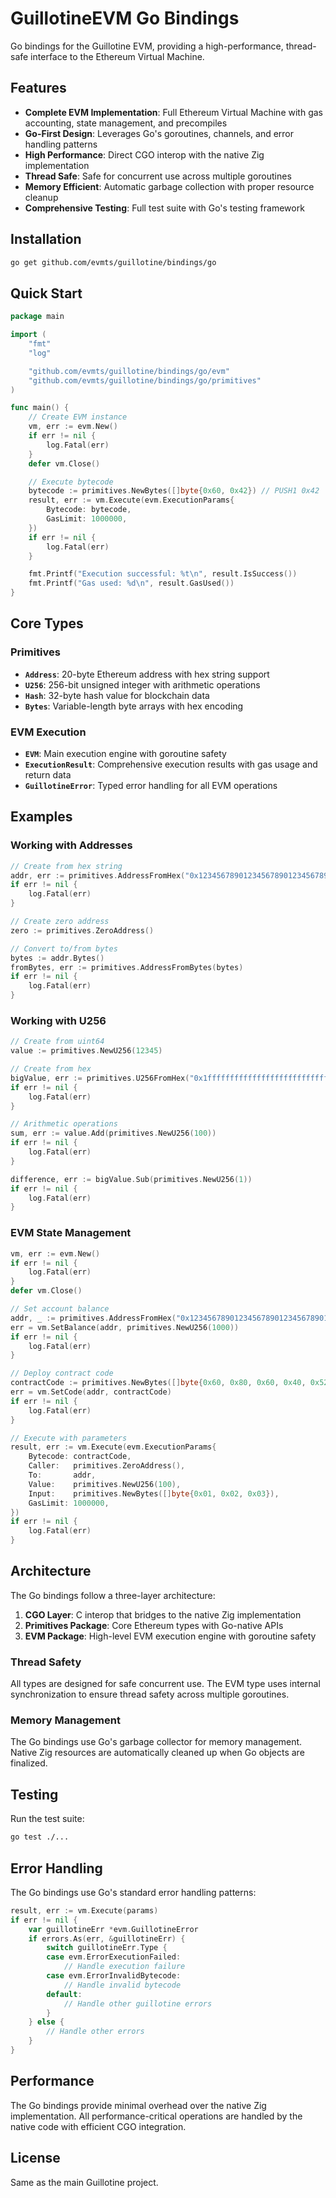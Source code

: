 # GuillotineEVM Go Bindings

Go bindings for the Guillotine EVM, providing a high-performance, thread-safe interface to the Ethereum Virtual Machine.

## Features

- **Complete EVM Implementation**: Full Ethereum Virtual Machine with gas accounting, state management, and precompiles
- **Go-First Design**: Leverages Go's goroutines, channels, and error handling patterns
- **High Performance**: Direct CGO interop with the native Zig implementation
- **Thread Safe**: Safe for concurrent use across multiple goroutines
- **Memory Efficient**: Automatic garbage collection with proper resource cleanup
- **Comprehensive Testing**: Full test suite with Go's testing framework

## Installation

```bash
go get github.com/evmts/guillotine/bindings/go
```

## Quick Start

```go
package main

import (
    "fmt"
    "log"

    "github.com/evmts/guillotine/bindings/go/evm"
    "github.com/evmts/guillotine/bindings/go/primitives"
)

func main() {
    // Create EVM instance
    vm, err := evm.New()
    if err != nil {
        log.Fatal(err)
    }
    defer vm.Close()

    // Execute bytecode
    bytecode := primitives.NewBytes([]byte{0x60, 0x42}) // PUSH1 0x42
    result, err := vm.Execute(evm.ExecutionParams{
        Bytecode: bytecode,
        GasLimit: 1000000,
    })
    if err != nil {
        log.Fatal(err)
    }

    fmt.Printf("Execution successful: %t\n", result.IsSuccess())
    fmt.Printf("Gas used: %d\n", result.GasUsed())
}
```

## Core Types

### Primitives

- **`Address`**: 20-byte Ethereum address with hex string support
- **`U256`**: 256-bit unsigned integer with arithmetic operations
- **`Hash`**: 32-byte hash value for blockchain data
- **`Bytes`**: Variable-length byte arrays with hex encoding

### EVM Execution

- **`EVM`**: Main execution engine with goroutine safety
- **`ExecutionResult`**: Comprehensive execution results with gas usage and return data
- **`GuillotineError`**: Typed error handling for all EVM operations

## Examples

### Working with Addresses

```go
// Create from hex string
addr, err := primitives.AddressFromHex("0x1234567890123456789012345678901234567890")
if err != nil {
    log.Fatal(err)
}

// Create zero address
zero := primitives.ZeroAddress()

// Convert to/from bytes
bytes := addr.Bytes()
fromBytes, err := primitives.AddressFromBytes(bytes)
if err != nil {
    log.Fatal(err)
}
```

### Working with U256

```go
// Create from uint64
value := primitives.NewU256(12345)

// Create from hex
bigValue, err := primitives.U256FromHex("0x1fffffffffffffffffffffffffffffffffffff")
if err != nil {
    log.Fatal(err)
}

// Arithmetic operations
sum, err := value.Add(primitives.NewU256(100))
if err != nil {
    log.Fatal(err)
}

difference, err := bigValue.Sub(primitives.NewU256(1))
if err != nil {
    log.Fatal(err)
}
```

### EVM State Management

```go
vm, err := evm.New()
if err != nil {
    log.Fatal(err)
}
defer vm.Close()

// Set account balance
addr, _ := primitives.AddressFromHex("0x1234567890123456789012345678901234567890")
err = vm.SetBalance(addr, primitives.NewU256(1000))
if err != nil {
    log.Fatal(err)
}

// Deploy contract code
contractCode := primitives.NewBytes([]byte{0x60, 0x80, 0x60, 0x40, 0x52})
err = vm.SetCode(addr, contractCode)
if err != nil {
    log.Fatal(err)
}

// Execute with parameters
result, err := vm.Execute(evm.ExecutionParams{
    Bytecode: contractCode,
    Caller:   primitives.ZeroAddress(),
    To:       addr,
    Value:    primitives.NewU256(100),
    Input:    primitives.NewBytes([]byte{0x01, 0x02, 0x03}),
    GasLimit: 1000000,
})
if err != nil {
    log.Fatal(err)
}
```

## Architecture

The Go bindings follow a three-layer architecture:

1. **CGO Layer**: C interop that bridges to the native Zig implementation
2. **Primitives Package**: Core Ethereum types with Go-native APIs
3. **EVM Package**: High-level EVM execution engine with goroutine safety

### Thread Safety

All types are designed for safe concurrent use. The EVM type uses internal synchronization to ensure thread safety across multiple goroutines.

### Memory Management

The Go bindings use Go's garbage collector for memory management. Native Zig resources are automatically cleaned up when Go objects are finalized.

## Testing

Run the test suite:

```bash
go test ./...
```

## Error Handling

The Go bindings use Go's standard error handling patterns:

```go
result, err := vm.Execute(params)
if err != nil {
    var guillotineErr *evm.GuillotineError
    if errors.As(err, &guillotineErr) {
        switch guillotineErr.Type {
        case evm.ErrorExecutionFailed:
            // Handle execution failure
        case evm.ErrorInvalidBytecode:
            // Handle invalid bytecode
        default:
            // Handle other guillotine errors
        }
    } else {
        // Handle other errors
    }
}
```

## Performance

The Go bindings provide minimal overhead over the native Zig implementation. All performance-critical operations are handled by the native code with efficient CGO integration.

## License

Same as the main Guillotine project.